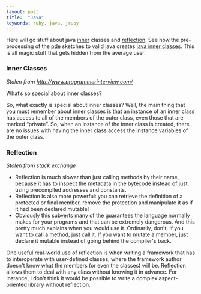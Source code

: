 ```yaml
---
layout: post
title:  "Java"
keywords: ruby, java, jruby
---
```

Here will go stuff about java [inner][inner] classes and [reflection][reflection]. See how the pre-processing of the [pde][pde] sketches to valid java creates [java inner classes][pde]. This is all magic stuff that gets hidden from the average user.
### Inner Classes ###

_Stolen from http://www.programmerinterview.com/_

What’s so special about inner classes?

So, what exactly is special about inner classes? Well, the main thing that you must remember about inner classes is that an instance of an inner class has access to all of the members of the outer class, even those that are marked “private”. So, when an instance of the inner class is created, there are no issues with having the inner class access the instance variables of the outer class.

### Reflection ###

_Stolen from stack exchange_

* Reflection is much slower than just calling methods by their name, because it has to inspect the metadata in the bytecode instead of just using precompiled addresses and constants.
* Reflection is also more powerful: you can retrieve the definition of a protected or final member, remove the protection and manipulate it as if it had been declared mutable!
* Obviously this subverts many of the guarantees the language normally makes for your programs and that can be extremely dangerous.
And this pretty much explains when you would use it. Ordinarily, don't. If you want to call a method, just call it. If you want to mutate a member, just declare it mutable instead of going behind the compiler's back.

One useful real-world use of reflection is when writing a framework that has to interoperate with user-defined classes, where the framework author doesn't know what the members (or even the classes) will be. Reflection allows them to deal with any class without knowing it in advance. For instance, I don't think it would be possible to write a complex aspect-oriented library without reflection.

[reflection]:https://docs.oracle.com/javase/tutorial/reflect/
[inner]:https://docs.oracle.com/javase/tutorial/java/javaOO/innerclasses.html
[pde]:{{site.github.url}}/magic/processing.html
